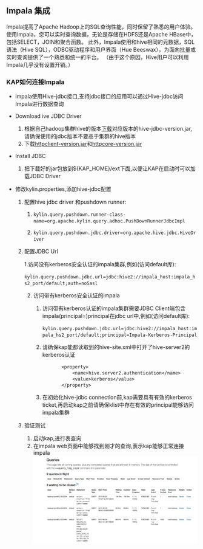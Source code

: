 ## Impala 集成

Impala提高了Apache Hadoop上的SQL查询性能，同时保留了熟悉的用户体验。 使用Impala，您可以实时查询数据，无论是存储在HDFS还是Apache HBase中，包括SELECT，JOIN和聚合函数。 此外，Impala使用和hive相同的元数据，SQL语法（Hive SQL），ODBC驱动程序和用户界面（Hue Beeswax），为面向批量或实时查询提供了一个熟悉和统一的平台。 （由于这个原因，Hive用户可以利用Impala几乎没有设置开销。）

### KAP如何连接Impala
* impala使用Hive-jdbc接口,支持jdbc接口的应用可以通过Hive-jdbc访问Impala进行数据查询

* Download ive JDBC Driver
  1. 根据自己hadoop集群hive的版本[下载](hive-jdbc.jarhttps://mvnrepository.com/artifact/org.apache.hive/hive-jdbc)对应版本的hive-jdbc-version.jar,请确保使用的jdbc版本不要高于集群的hive版本
  2. 下载[httpclient-version.jar](https://mvnrepository.com/artifact/org.apache.httpcomponents/httpclient)和[httpcore-version.jar](https://mvnrepository.com/artifact/org.apache.httpcomponents/httpcore)

* Install JDBC
  1. 把下载好的jar包放到${KAP_HOME}/ext下面,以便让KAP在启动时可以加载JDBC Driver

* 修改kylin.properties,添加hive-jdbc配置

  1. 配置hive jdbc driver 和pushdown runner:

     1. ```kylin.query.pushdown.runner-class-name=org.apache.kylin.query.adhoc.PushDownRunnerJdbcImpl```

     2. ```kylin.query.pushdown.jdbc.driver=org.apache.hive.jdbc.HiveDriver```


  2. 配置JDBC Url

     1.访问没有kerberos安全认证的impala集群,例如(访问default库):

        ```kylin.query.pushdown.jdbc.url=jdbc:hive2://impala_host:impala_hs2_port/default;auth=noSasl```

     2. 访问带有kerberos安全认证的impala
        1. 访问带有kerberos认证的impala集群需要JDBC Client端包含impala(principal=<Impala-Kerberos-Principal>)principal在jdbc url中,例如(访问default库):

           ```kylin.query.pushdown.jdbc.url=jdbc:hive2://impala_host:impala_hs2_port/default;principal=Impala-Kerberos-Principal```


         2. 请确保kap能都读取到的hive-site.xml中打开了hive-server2的kerberos认证
            ```
                   <property>
                       <name>hive.server2.authentication</name>
                       <value>kerberos</value>
                   </property>
             ```
        3. 在初始化hive-jdbc connection前,kap需要具有有效的kerberos ticket,再启动kap之前请确保klist中存在有效的principal能够访问impala集群

  3. 验证测试
     1. 启动kap,进行表查询
     2. 在impala web页面中能够找到刚才的查询,表示kap能够正常连接impala
      ![](images/impala/1.png)





